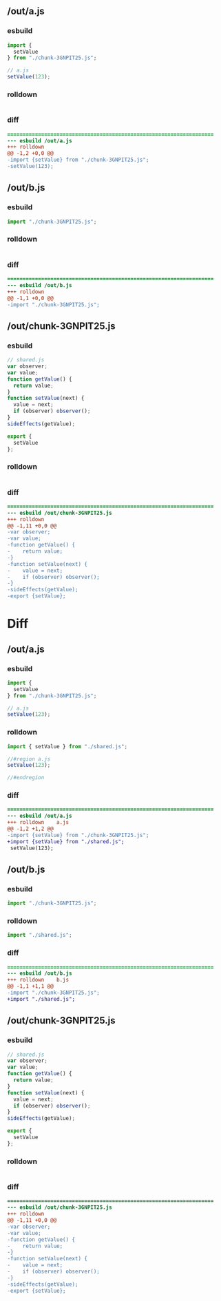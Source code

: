 ## /out/a.js
### esbuild
```js
import {
  setValue
} from "./chunk-3GNPIT25.js";

// a.js
setValue(123);
```
### rolldown
```js

```
### diff
```diff
===================================================================
--- esbuild	/out/a.js
+++ rolldown	
@@ -1,2 +0,0 @@
-import {setValue} from "./chunk-3GNPIT25.js";
-setValue(123);

```
## /out/b.js
### esbuild
```js
import "./chunk-3GNPIT25.js";
```
### rolldown
```js

```
### diff
```diff
===================================================================
--- esbuild	/out/b.js
+++ rolldown	
@@ -1,1 +0,0 @@
-import "./chunk-3GNPIT25.js";

```
## /out/chunk-3GNPIT25.js
### esbuild
```js
// shared.js
var observer;
var value;
function getValue() {
  return value;
}
function setValue(next) {
  value = next;
  if (observer) observer();
}
sideEffects(getValue);

export {
  setValue
};
```
### rolldown
```js

```
### diff
```diff
===================================================================
--- esbuild	/out/chunk-3GNPIT25.js
+++ rolldown	
@@ -1,11 +0,0 @@
-var observer;
-var value;
-function getValue() {
-    return value;
-}
-function setValue(next) {
-    value = next;
-    if (observer) observer();
-}
-sideEffects(getValue);
-export {setValue};

```
# Diff
## /out/a.js
### esbuild
```js
import {
  setValue
} from "./chunk-3GNPIT25.js";

// a.js
setValue(123);
```
### rolldown
```js
import { setValue } from "./shared.js";

//#region a.js
setValue(123);

//#endregion

```
### diff
```diff
===================================================================
--- esbuild	/out/a.js
+++ rolldown	a.js
@@ -1,2 +1,2 @@
-import {setValue} from "./chunk-3GNPIT25.js";
+import {setValue} from "./shared.js";
 setValue(123);

```
## /out/b.js
### esbuild
```js
import "./chunk-3GNPIT25.js";
```
### rolldown
```js
import "./shared.js";


```
### diff
```diff
===================================================================
--- esbuild	/out/b.js
+++ rolldown	b.js
@@ -1,1 +1,1 @@
-import "./chunk-3GNPIT25.js";
+import "./shared.js";

```
## /out/chunk-3GNPIT25.js
### esbuild
```js
// shared.js
var observer;
var value;
function getValue() {
  return value;
}
function setValue(next) {
  value = next;
  if (observer) observer();
}
sideEffects(getValue);

export {
  setValue
};
```
### rolldown
```js

```
### diff
```diff
===================================================================
--- esbuild	/out/chunk-3GNPIT25.js
+++ rolldown	
@@ -1,11 +0,0 @@
-var observer;
-var value;
-function getValue() {
-    return value;
-}
-function setValue(next) {
-    value = next;
-    if (observer) observer();
-}
-sideEffects(getValue);
-export {setValue};

```